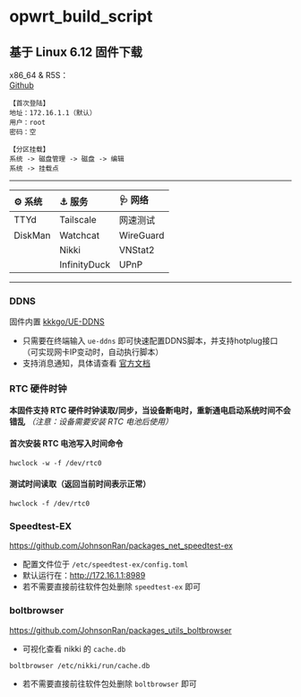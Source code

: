 # opwrt_build_script

## 基于 Linux 6.12 固件下载

x86_64 & R5S：  
[Github](https://github.com/JohnsonRan/opwrt_build_script/releases)

```text
【首次登陆】
地址：172.16.1.1（默认）
用户：root
密码：空

【分区挂载】
系统 -> 磁盘管理 -> 磁盘 -> 编辑
系统 -> 挂载点
```

---------------

|⚙️ 系统 | ⚓ 服务  | 🩺 网络  |
|  :----  |  :----  | :----  |
| TTYd | Tailscale | 网速测试 |
| DiskMan | Watchcat | WireGuard |
|| Nikki |VNStat2|
|| InfinityDuck |UPnP|

---------------

### DDNS

固件内置 [kkkgo/UE-DDNS](https://github.com/kkkgo/UE-DDNS)

- 只需要在终端输入 `ue-ddns` 即可快速配置DDNS脚本，并支持hotplug接口（可实现网卡IP变动时，自动执行脚本）
- 支持消息通知，具体请查看 [官方文档](https://blog.03k.org/post/ue-ddns.html#%E8%87%AA%E5%AE%9A%E4%B9%89%E9%80%89%E9%A1%B9%E5%92%8C%E6%B6%88%E6%81%AF%E9%80%9A%E7%9F%A5)

### RTC 硬件时钟

**本固件支持 RTC 硬件时钟读取/同步，当设备断电时，重新通电启动系统时间不会错乱** *（注意：设备需要安装 RTC 电池后使用）*

#### 首次安装 RTC 电池写入时间命令

```shell
hwclock -w -f /dev/rtc0
```

#### 测试时间读取（返回当前时间表示正常）

```shell
hwclock -f /dev/rtc0
```

### Speedtest-EX

<https://github.com/JohnsonRan/packages_net_speedtest-ex>

- 配置文件位于 `/etc/speedtest-ex/config.toml`
- 默认运行在：<http://172.16.1.1:8989>
- 若不需要直接前往软件包处删除 `speedtest-ex` 即可

### boltbrowser

<https://github.com/JohnsonRan/packages_utils_boltbrowser>

- 可视化查看 nikki 的 `cache.db`

```shell
boltbrowser /etc/nikki/run/cache.db
```

- 若不需要直接前往软件包处删除 `boltbrowser` 即可
